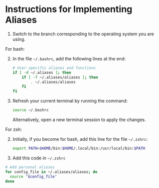 # Instructions for Implementing Aliases

1. Switch to the branch corresponding to the operating system you are using.

For bash:

2. In the file `~/.bashrc`, add the following lines at the end:

    ```bash
    # User-specific aliases and functions
    if [ -d ~/.aliases ]; then
        if [ -f ~/.aliases/aliases ]; then
            . ~/.aliases/aliases
        fi
    fi
    ```

3. Refresh your current terminal by running the command:

    ```bash
    source ~/.bashrc
    ```

    Alternatively, open a new terminal session to apply the changes.

For zsh:

2. Initially, if you become for bash, add this line for the file `~/.zshrc`:

    ```zsh
    export PATH=$HOME/bin:$HOME/.local/bin:/usr/local/bin:$PATH
    ```

3. Add this code in `~/.zshrc`

```zsh
# Add personal aliases
for config_file in ~/.aliases/aliases; do
  source "$config_file"
done
```
